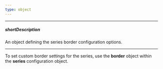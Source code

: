 ```yaml
---
type: object
---
```

---
##### shortDescription
An object defining the series border configuration options.

---
To set custom border settings for the series, use the **border** object within the **series** configuration object.